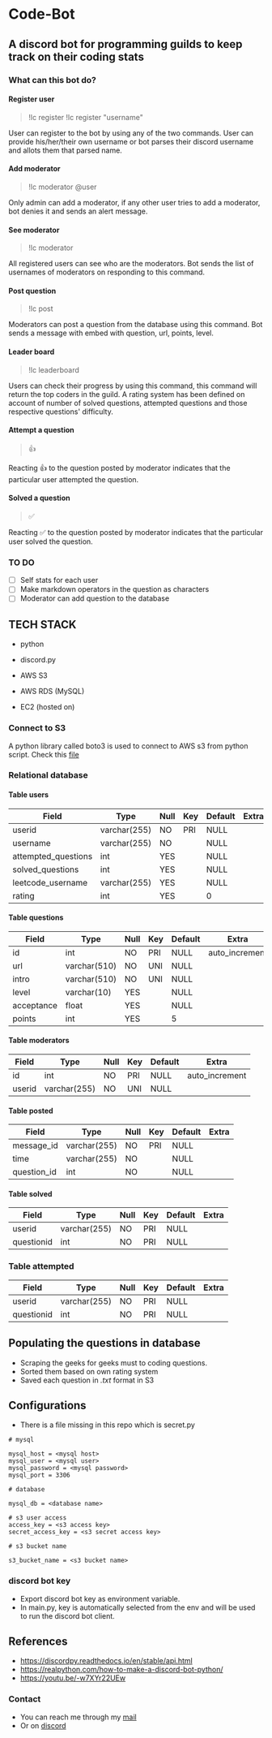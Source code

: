 # Code-Bot

## A discord bot for programming guilds to keep track on their coding stats

### What can this bot do?

#### Register user

> !lc register
> !lc register "username"

User can register to the bot by using any of the two commands. User can provide his/her/their own username or bot parses their discord username and allots them that parsed name.

#### Add moderator

> !lc moderator @user

Only admin can add a moderator, if any other user tries to add a moderator, bot denies it and sends an alert message.

#### See moderator

> !lc moderator

All registered users can see who are the moderators. Bot sends the list of usernames of moderators on responding to this command.

#### Post question

> !lc post

Moderators can post a question from the database using this command. Bot sends a message with embed with question, url, points, level.

#### Leader board

> !lc leaderboard

Users can check their progress by using this command, this command will return the top coders in the guild. A rating system has been defined on account of number of solved questions, attempted questions and those respective questions' difficulty.

#### Attempt a question

> 👍

Reacting 👍 to the question posted by moderator indicates that the particular user attempted the question.

#### Solved a question

> ✅

Reacting ✅ to the question posted by moderator indicates that the particular user solved the question.

### TO DO

- [ ] Self stats for each user
- [ ] Make markdown operators in the question as characters
- [ ] Moderator can add question to the database

## TECH STACK

- python
- discord.py
- AWS S3
- AWS RDS (MySQL)

- EC2 (hosted on)

### Connect to S3

A python library called boto3 is used to connect to AWS s3 from python script. Check this [file](https://github.com/chandu1263/code-bot/blob/master/s3_file_handler.py)

### Relational database

#### Table users

| Field               | Type         | Null | Key | Default | Extra |
|---------------------|--------------|------|-----|---------|-------|
| userid              | varchar(255) | NO   | PRI | NULL    |       |
| username            | varchar(255) | NO   |     | NULL    |       |
| attempted_questions | int          | YES  |     | NULL    |       |
| solved_questions    | int          | YES  |     | NULL    |       |
| leetcode_username   | varchar(255) | YES  |     | NULL    |       |
| rating              | int          | YES  |     | 0       |       |

#### Table questions

| Field      | Type         | Null | Key | Default | Extra          |
|------------|--------------|------|-----|---------|----------------|
| id         | int          | NO   | PRI | NULL    | auto_increment |
| url        | varchar(510) | NO   | UNI | NULL    |                |
| intro      | varchar(510) | NO   | UNI | NULL    |                |
| level      | varchar(10)  | YES  |     | NULL    |                |
| acceptance | float        | YES  |     | NULL    |                |
| points     | int          | YES  |     | 5       |                |

#### Table moderators

| Field  | Type         | Null | Key | Default | Extra          |
|--------|--------------|------|-----|---------|----------------|
| id     | int          | NO   | PRI | NULL    | auto_increment |
| userid | varchar(255) | NO   | UNI | NULL    |                |

#### Table posted

| Field       | Type         | Null | Key | Default | Extra |
|-------------|--------------|------|-----|---------|-------|
| message_id  | varchar(255) | NO   | PRI | NULL    |       |
| time        | varchar(255) | NO   |     | NULL    |       |
| question_id | int          | NO   |     | NULL    |       |

#### Table solved

| Field      | Type         | Null | Key | Default | Extra |
|------------|--------------|------|-----|---------|-------|
| userid     | varchar(255) | NO   | PRI | NULL    |       |
| questionid | int          | NO   | PRI | NULL    |       |

### Table attempted

| Field      | Type         | Null | Key | Default | Extra |
|------------|--------------|------|-----|---------|-------|
| userid     | varchar(255) | NO   | PRI | NULL    |       |
| questionid | int          | NO   | PRI | NULL    |       |

## Populating the questions in database

- Scraping the geeks for geeks must to coding questions.
- Sorted them based on own rating system
- Saved each question in *.txt* format in S3

## Configurations

- There is a file missing in this repo which is secret.py

```
# mysql

mysql_host = <mysql host>
mysql_user = <mysql user>
mysql_password = <mysql password>
mysql_port = 3306

# database

mysql_db = <database name>

# s3 user access
access_key = <s3 access key>
secret_access_key = <s3 secret access key>

# s3 bucket name

s3_bucket_name = <s3 bucket name>

```

### discord bot key

- Export discord bot key as environment variable.
- In main.py, key is automatically selected from the env and will be used to run the discord bot client.

## References

- https://discordpy.readthedocs.io/en/stable/api.html
- https://realpython.com/how-to-make-a-discord-bot-python/
- https://youtu.be/-w7XYr22UEw

### Contact

- You can reach me through my [mail](chandutargaryen@gmail.com)
- Or on [discord](longshot_007#4675)

